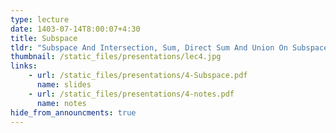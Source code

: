 ```yaml
---
type: lecture
date: 1403-07-14T8:00:07+4:30
title: Subspace
tldr: "Subspace And Intersection, Sum, Direct Sum And Union On Subspaces, Span And Subspace"
thumbnail: /static_files/presentations/lec4.jpg
links: 
    - url: /static_files/presentations/4-Subspace.pdf
      name: slides
    - url: /static_files/presentations/4-notes.pdf
      name: notes  
hide_from_announcments: true
---
```


